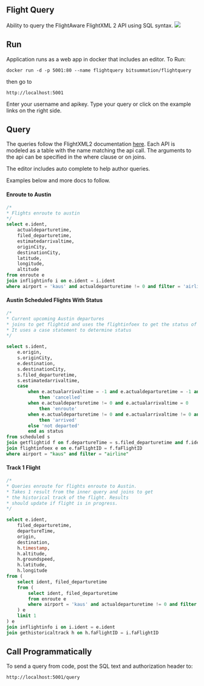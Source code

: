 ## Flight Query
Ability to query the FlightAware FlightXML 2 API using SQL syntax. 
![](https://user-images.githubusercontent.com/13210937/81029719-9d3e0400-8e4b-11ea-921c-1b74dac4a55c.png)
## Run
Application runs as a web app in docker that includes an editor.
To Run:
```
docker run -d -p 5001:80 --name flightquery bitsummation/flightquery
```
then go to
```
http://localhost:5001
```
Enter your username and apikey. Type your query or click on the example links on the right side.

## Query
The queries follow the FlightXML2 documentation [here](https://flightaware.com/commercial/flightxml/explorer/). Each API is modeled as a table with the name matching the api call. The arguments to the api can be specified in the where clause or on joins.

The editor includes auto complete to help author queries.

Examples below and more docs to follow.
#### Enroute to Austin
```sql
/*
* Flights enroute to austin
*/
select e.ident,
    actualdeparturetime,
    filed_departuretime,
    estimatedarrivaltime,
    originCity,
    destinationCity,
    latitude,
    longitude,
    altitude
from enroute e
join inflightinfo i on e.ident = i.ident
where airport = 'kaus' and actualdeparturetime != 0 and filter = 'airline'
```
#### Austin Scheduled Flights With Status
```sql
/*
* Current upcoming Austin departures
* joins to get flightid and uses the flightinfoex to get the status of the flight
* It uses a case statement to determine status
*/

select s.ident,
    e.origin,
    s.originCity,
    e.destination,
    s.destinationCity,
    s.filed_departuretime,
    s.estimatedarrivaltime,
    case
        when e.actualarrivaltime = -1 and e.actualdeparturetime = -1 and e.estimatedarrivaltime = -1
            then 'cancelled'
        when e.actualdeparturetime != 0 and e.actualarrivaltime = 0
            then 'enroute'
        when e.actualdeparturetime != 0 and e.actualarrivaltime != 0 and e.actualdeparturetime != e.actualarrivaltime
            then 'arrived'
        else 'not departed'
        end as status
from scheduled s
join getflightid f on f.departureTime = s.filed_departuretime and f.ident = s.ident
join flightinfoex e on e.faFlightID = f.faFlightID
where airport = "kaus" and filter = "airline"
```
#### Track 1 Flight
```sql
/*
* Queries enroute for flights enroute to Austin.  
* Takes 1 result from the inner query and joins to get 
* the historical track of the flight. Results 
* should update if flight is in progress.
*/

select e.ident,
    filed_departuretime,
    departureTime,
    origin,
    destination,
    h.timestamp,
    h.altitude,
    h.groundspeed,
    h.latitude,
    h.longitude
from (
    select ident, filed_departuretime
    from (
        select ident, filed_departuretime
        from enroute e
        where airport = 'kaus' and actualdeparturetime != 0 and filter = 'airline'
    ) e
    limit 1
) e
join inflightinfo i on i.ident = e.ident
join gethistoricaltrack h on h.faFlightID = i.faFlightID
```
## Call Programmatically
To send a query from code, post the SQL text and authorization header to:
```
http://localhost:5001/query
```
